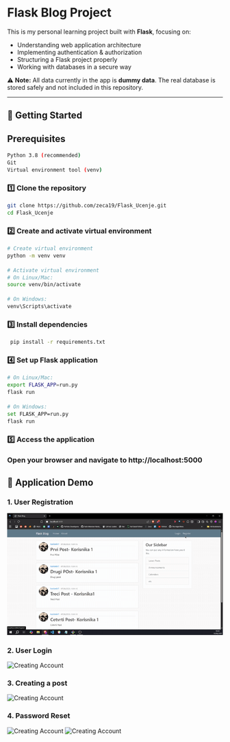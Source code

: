 # Flask Blog Project  

This is my personal learning project built with **Flask**, focusing on:  
- Understanding web application architecture  
- Implementing authentication & authorization  
- Structuring a Flask project properly  
- Working with databases in a secure way  

⚠ **Note:** All data currently in the app is **dummy data**. The real database is stored safely and not included in this repository.  

---

## 🚀 Getting Started 
## Prerequisites
```bash
Python 3.8 (recommended)
Git
Virtual environment tool (venv)
```
### 1️⃣ Clone the repository  
```bash
git clone https://github.com/zeca19/Flask_Ucenje.git
cd Flask_Ucenje

```
### 2️⃣ Create and activate virtual environment 
```bash
# Create virtual environment
python -m venv venv

# Activate virtual environment
# On Linux/Mac:
source venv/bin/activate

# On Windows:
venv\Scripts\activate

```
### 3️⃣ Install dependencies
```bash
 pip install -r requirements.txt

```
### 4️⃣ Set up Flask application
```bash
# On Linux/Mac:
export FLASK_APP=run.py
flask run

# On Windows:
set FLASK_APP=run.py
flask run

```
### 5️⃣ Access the application

### Open your browser and navigate to http://localhost:5000

## 🚀 Application Demo

### 1. User Registration
![Creating Account](https://github.com/zeca19/Flask_Ucenje/blob/main/gifs/kreiranje_naloga.gif)

### 2. User Login
![Creating Account](https://github.com/zeca19/Flask_Ucenje/tree/main/gifs/logovanje.gif)

### 3. Creating a post
![Creating Account](https://github.com/zeca19/Flask_Ucenje/tree/main/gifs/objava.gif)

### 4. Password Reset
![Creating Account](https://github.com/zeca19/Flask_Ucenje/tree/main/gifs/zaboravljena1.gif)
![Creating Account](https://github.com/zeca19/Flask_Ucenje/tree/main/gifs/zaboravljena2.gif)










 







